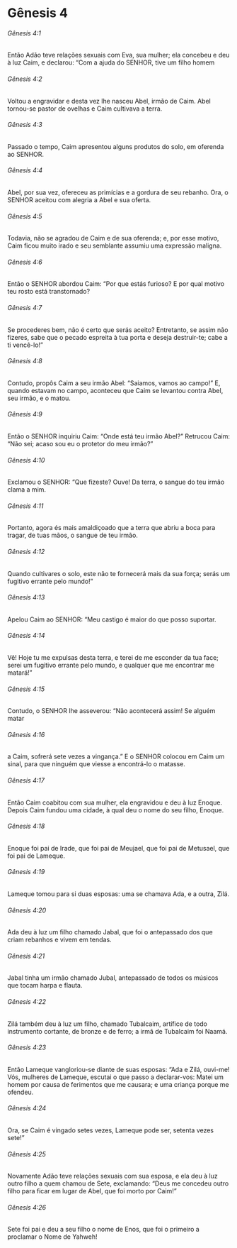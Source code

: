# Gênesis 4

###### Gênesis 4:1

Então Adão teve relações sexuais com Eva, sua mulher; ela concebeu e deu à luz Caim, e declarou: “Com a ajuda do SENHOR, tive um filho homem

###### Gênesis 4:2

Voltou a engravidar e desta vez lhe nasceu Abel, irmão de Caim. Abel tornou-se pastor de ovelhas e Caim cultivava a terra.

###### Gênesis 4:3

Passado o tempo, Caim apresentou alguns produtos do solo, em oferenda ao SENHOR.

###### Gênesis 4:4

Abel, por sua vez, ofereceu as primícias e a gordura de seu rebanho. Ora, o SENHOR aceitou com alegria a Abel e sua oferta.

###### Gênesis 4:5

Todavia, não se agradou de Caim e de sua oferenda; e, por esse motivo, Caim ficou muito irado e seu semblante assumiu uma expressão maligna.

###### Gênesis 4:6

Então o SENHOR abordou Caim: “Por que estás furioso? E por qual motivo teu rosto está transtornado?

###### Gênesis 4:7

Se procederes bem, não é certo que serás aceito? Entretanto, se assim não fizeres, sabe que o pecado espreita à tua porta e deseja destruir-te; cabe a ti vencê-lo!”

###### Gênesis 4:8

Contudo, propôs Caim a seu irmão Abel: “Saiamos, vamos ao campo!” E, quando estavam no campo, aconteceu que Caim se levantou contra Abel, seu irmão, e o matou.

###### Gênesis 4:9

Então o SENHOR inquiriu Caim: “Onde está teu irmão Abel?” Retrucou Caim: “Não sei; acaso sou eu o protetor do meu irmão?”

###### Gênesis 4:10

Exclamou o SENHOR: “Que fizeste? Ouve! Da terra, o sangue do teu irmão clama a mim.

###### Gênesis 4:11

Portanto, agora és mais amaldiçoado que a terra que abriu a boca para tragar, de tuas mãos, o sangue de teu irmão.

###### Gênesis 4:12

Quando cultivares o solo, este não te fornecerá mais da sua força; serás um fugitivo errante pelo mundo!”

###### Gênesis 4:13

Apelou Caim ao SENHOR: “Meu castigo é maior do que posso suportar.

###### Gênesis 4:14

Vê! Hoje tu me expulsas desta terra, e terei de me esconder da tua face; serei um fugitivo errante pelo mundo, e qualquer que me encontrar me matará!”

###### Gênesis 4:15

Contudo, o SENHOR lhe asseverou: “Não acontecerá assim! Se alguém matar

###### Gênesis 4:16

a Caim, sofrerá sete vezes a vingança.” E o SENHOR colocou em Caim um sinal, para que ninguém que viesse a encontrá-lo o matasse.

###### Gênesis 4:17

Então Caim coabitou com sua mulher, ela engravidou e deu à luz Enoque. Depois Caim fundou uma cidade, à qual deu o nome do seu filho, Enoque.

###### Gênesis 4:18

Enoque foi pai de Irade, que foi pai de Meujael, que foi pai de Metusael, que foi pai de Lameque.

###### Gênesis 4:19

Lameque tomou para si duas esposas: uma se chamava Ada, e a outra, Zilá.

###### Gênesis 4:20

Ada deu à luz um filho chamado Jabal, que foi o antepassado dos que criam rebanhos e vivem em tendas.

###### Gênesis 4:21

Jabal tinha um irmão chamado Jubal, antepassado de todos os músicos que tocam harpa e flauta.

###### Gênesis 4:22

Zilá também deu à luz um filho, chamado Tubalcaim, artífice de todo instrumento cortante, de bronze e de ferro; a irmã de Tubalcaim foi Naamá.

###### Gênesis 4:23

Então Lameque vangloriou-se diante de suas esposas: “Ada e Zilá, ouvi-me! Vós, mulheres de Lameque, escutai o que passo a declarar-vos: Matei um homem por causa de ferimentos que me causara; e uma criança porque me ofendeu.

###### Gênesis 4:24

Ora, se Caim é vingado setes vezes, Lameque pode ser, setenta vezes sete!”

###### Gênesis 4:25

Novamente Adão teve relações sexuais com sua esposa, e ela deu à luz outro filho a quem chamou de Sete, exclamando: “Deus me concedeu outro filho para ficar em lugar de Abel, que foi morto por Caim!”

###### Gênesis 4:26

Sete foi pai e deu a seu filho o nome de Enos, que foi o primeiro a proclamar o Nome de Yahweh!

